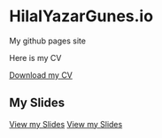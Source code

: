 # HilalYazarGunes.io
My github pages site

Here is my CV

[Download my CV](HilalCV.pdf)



## My Slides

[View my Slides](https://hilalyazar.github.io/HilalYazar.github.io/hw10.pdf)
[View my Slides](https://hilalyazar.github.io/HilalYazar.github.io/CV.html)

